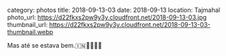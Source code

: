 category: photos 
title: 2018-09-13-03
date: 2018-09-13
location: Tajmahal
photo_url: https://d22fkxs2pw9y3y.cloudfront.net/2018-09-13-03.jpg
thumbnail_url: https://d22fkxs2pw9y3y.cloudfront.net/2018-09-13-03-thumbnail.webp

Mas até se estava bem.🇮🇳🕌👳🏾‍♂️      